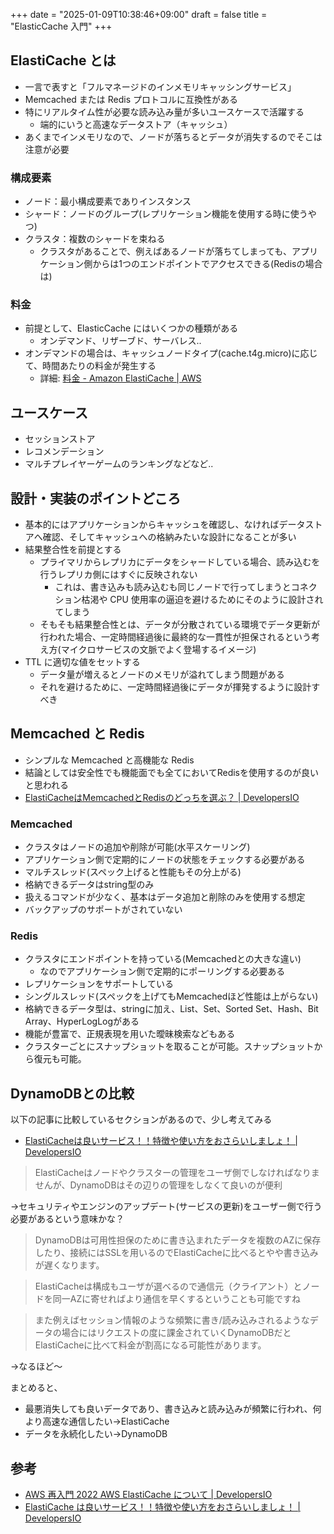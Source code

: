 +++
date = "2025-01-09T10:38:46+09:00"
draft = false
title = "ElasticCache 入門"
+++


## ElastiCache とは

- 一言で表すと「フルマネージドのインメモリキャッシングサービス」
- Memcached または Redis プロトコルに互換性がある
- 特にリアルタイム性が必要な読み込み量が多いユースケースで活躍する
  - 端的にいうと高速なデータストア（キャッシュ）
- あくまでインメモリなので、ノードが落ちるとデータが消失するのでそこは注意が必要

### 構成要素

- ノード：最小構成要素でありインスタンス
- シャード：ノードのグループ(レプリケーション機能を使用する時に使うやつ)
- クラスタ：複数のシャードを束ねる
  - クラスタがあることで、例えばあるノードが落ちてしまっても、アプリケーション側からは1つのエンドポイントでアクセスできる(Redisの場合は)

### 料金

- 前提として、ElasticCache にはいくつかの種類がある
  - オンデマンド、リザーブド、サーバレス..
- オンデマンドの場合は、キャッシュノードタイプ(cache.t4g.micro)に応じて、時間あたりの料金が発生する
  - 詳細: [料金 - Amazon ElastiCache | AWS](<https://aws.amazon.com/jp/elasticache/pricing/>)

## ユースケース

- セッションストア
- レコメンデーション
- マルチプレイヤーゲームのランキングなどなど..

## 設計・実装のポイントどころ

- 基本的にはアプリケーションからキャッシュを確認し、なければデータストアへ確認、そしてキャッシュへの格納みたいな設計になることが多い
- 結果整合性を前提とする
  - プライマリからレプリカにデータをシャードしている場合、読み込むを行うレプリカ側にはすぐに反映されない
    - これは、書き込みも読み込むも同じノードで行ってしまうとコネクション枯渇や CPU 使用率の逼迫を避けるためにそのように設計されてしまう
  - そもそも結果整合性とは、データが分散されている環境でデータ更新が行われた場合、一定時間経過後に最終的な一貫性が担保されるという考え方(マイクロサービスの文脈でよく登場するイメージ)
- TTL に適切な値をセットする
  - データ量が増えるとノードのメモリが溢れてしまう問題がある
  - それを避けるために、一定時間経過後にデータが揮発するように設計すべき

## Memcached と Redis

- シンプルな Memcached と高機能な Redis
- 結論としては安全性でも機能面でも全てにおいてRedisを使用するのが良いと思われる
- [ElastiCacheはMemcachedとRedisのどっちを選ぶ？ | DevelopersIO](<https://dev.classmethod.jp/articles/which-choice-redis-memcached/>)

### Memcached

- クラスタはノードの追加や削除が可能(水平スケーリング)
- アプリケーション側で定期的にノードの状態をチェックする必要がある
- マルチスレッド(スペック上げると性能もその分上がる)
- 格納できるデータはstring型のみ
- 扱えるコマンドが少なく、基本はデータ追加と削除のみを使用する想定
- バックアップのサポートがされていない

### Redis

- クラスタにエンドポイントを持っている(Memcachedとの大きな違い)
  - なのでアプリケーション側で定期的にポーリングする必要ある
- レプリケーションをサポートしている
- シングルスレッド(スペックを上げてもMemcachedほど性能は上がらない)
- 格納できるデータ型は、stringに加え、List、Set、Sorted Set、Hash、Bit Array、HyperLogLogがある
- 機能が豊富で、正規表現を用いた曖昧検索などもある
- クラスターごとにスナップショットを取ることが可能。スナップショットから復元も可能。

## DynamoDBとの比較

以下の記事に比較しているセクションがあるので、少し考えてみる
- [ElastiCacheは良いサービス！！特徴や使い方をおさらいしましょ！ | DevelopersIO](<https://dev.classmethod.jp/articles/elasticache-is-very-good-lets-review/>)

> ElastiCacheはノードやクラスターの管理をユーザ側でしなければなりませんが、DynamoDBはその辺りの管理をしなくて良いのが便利
>
→セキュリティやエンジンのアップデート(サービスの更新)をユーザー側で行う必要があるという意味かな？

> DynamoDBは可用性担保のために書き込まれたデータを複数のAZに保存したり、接続にはSSLを用いるのでElastiCacheに比べるとやや書き込みが遅くなります。

> ElastiCacheは構成もユーザが選べるので通信元（クライアント）とノードを同一AZに寄せればより通信を早くするということも可能ですね

> また例えばセッション情報のような頻繁に書き/読み込みされるようなデータの場合にはリクエストの度に課金されていくDynamoDBだとElastiCacheに比べて料金が割高になる可能性があります。

→なるほど〜

まとめると、
- 最悪消失しても良いデータであり、書き込みと読み込みが頻繁に行われ、何より高速な通信したい→ElastiCache
- データを永続化したい→DynamoDB

## 参考

- [AWS 再入門 2022 AWS ElastiCache について | DevelopersIO](<https://dev.classmethod.jp/articles/re-introduction-2022-amazon-elasticache/>)
- [ElastiCache は良いサービス！！特徴や使い方をおさらいしましょ！ | DevelopersIO](<https://dev.classmethod.jp/articles/elasticache-is-very-good-lets-review/>)

